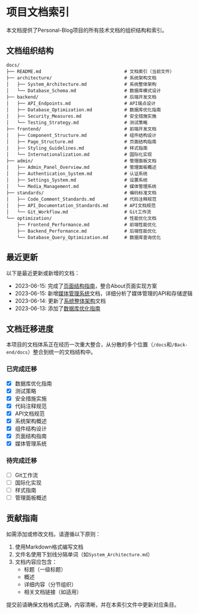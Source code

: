 # 项目文档索引

本文档提供了Personal-Blog项目的所有技术文档的组织结构和索引。

## 文档组织结构

```
docs/
├── README.md                               # 文档索引（当前文件）
├── architecture/                           # 系统架构文档
│   ├── System_Architecture.md              # 系统整体架构
│   └── Database_Schema.md                  # 数据库模式设计
├── backend/                                # 后端开发文档
│   ├── API_Endpoints.md                    # API端点设计
│   ├── Database_Optimization.md            # 数据库优化指南
│   ├── Security_Measures.md                # 安全措施实施
│   └── Testing_Strategy.md                 # 测试策略
├── frontend/                               # 前端开发文档
│   ├── Component_Structure.md              # 组件结构设计
│   ├── Page_Structure.md                   # 页面结构指南
│   ├── Styling_Guidelines.md               # 样式指南
│   └── Internationalization.md             # 国际化实现
├── admin/                                  # 管理面板文档
│   ├── Admin_Panel_Overview.md             # 管理面板概述
│   ├── Authentication_System.md            # 认证系统
│   ├── Settings_System.md                  # 设置系统
│   └── Media_Management.md                 # 媒体管理系统
├── standards/                              # 编码标准文档
│   ├── Code_Comment_Standards.md           # 代码注释规范
│   ├── API_Documentation_Standards.md      # API文档规范
│   └── Git_Workflow.md                     # Git工作流
└── optimization/                           # 性能优化文档
    ├── Frontend_Performance.md             # 前端性能优化
    ├── Backend_Performance.md              # 后端性能优化
    └── Database_Query_Optimization.md      # 数据库查询优化
```

## 最近更新

以下是最近更新或新增的文档：

- 2023-06-15: 完成了[页面结构指南](frontend/Page_Structure.md)，整合About页面实现方案
- 2023-06-15: 新增[媒体管理系统](admin/Media_Management.md)文档，详细分析了媒体管理的API和存储逻辑
- 2023-06-14: 更新了[系统整体架构](architecture/System_Architecture.md)文档
- 2023-06-13: 添加了[数据库优化指南](backend/Database_Optimization.md)

## 文档迁移进度

本项目的文档体系正在经历一次重大整合，从分散的多个位置（`/docs`和`/Back-end/docs`）整合到统一的文档结构中。

### 已完成迁移

- [x] 数据库优化指南
- [x] 测试策略
- [x] 安全措施实施
- [x] 代码注释规范
- [x] API文档规范
- [x] 系统架构概述
- [x] 组件结构设计
- [x] 页面结构指南
- [x] 媒体管理系统

### 待完成迁移

- [ ] Git工作流
- [ ] 国际化实现
- [ ] 样式指南
- [ ] 管理面板概述

## 贡献指南

如需添加或修改文档，请遵循以下原则：

1. 使用Markdown格式编写文档
2. 文件名使用下划线分隔单词（如`System_Architecture.md`）
3. 文档内容应包含：
   - 标题（一级标题）
   - 概述
   - 详细内容（分节组织）
   - 相关文档链接（如适用）

提交前请确保文档格式正确，内容清晰，并在本索引文件中更新对应条目。 